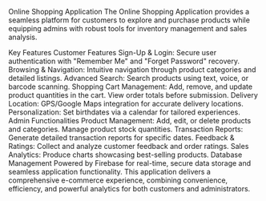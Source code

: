Online Shopping Application
The Online Shopping Application provides a seamless platform for customers to explore and purchase products while equipping admins with robust tools for inventory management and sales analysis.

Key Features
Customer Features
Sign-Up & Login:
Secure user authentication with "Remember Me" and "Forget Password" recovery.
Browsing & Navigation:
Intuitive navigation through product categories and detailed listings.
Advanced Search:
Search products using text, voice, or barcode scanning.
Shopping Cart Management:
Add, remove, and update product quantities in the cart.
View order totals before submission.
Delivery Location:
GPS/Google Maps integration for accurate delivery locations.
Personalization:
Set birthdates via a calendar for tailored experiences.
Admin Functionalities
Product Management:
Add, edit, or delete products and categories.
Manage product stock quantities.
Transaction Reports:
Generate detailed transaction reports for specific dates.
Feedback & Ratings:
Collect and analyze customer feedback and order ratings.
Sales Analytics:
Produce charts showcasing best-selling products.
Database Management
Powered by Firebase for real-time, secure data storage and seamless application functionality.
This application delivers a comprehensive e-commerce experience, combining convenience, efficiency, and powerful analytics for both customers and administrators.
